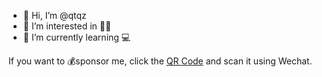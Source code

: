 - 👋 Hi, I’m @qtqz
- 👀 I’m interested in 🐍🐇
- 🌱 I’m currently learning 💻

<!---
qtqz/qtqz is a ✨ special ✨ repository because its `README.md` (this file) appears on your GitHub profile.
You can click the Preview link to take a look at your changes.
--->
If you want to 💰sponsor me, click the [QR Code](https://qtqz.github.io/img/sponsor.png) and scan it using Wechat.
